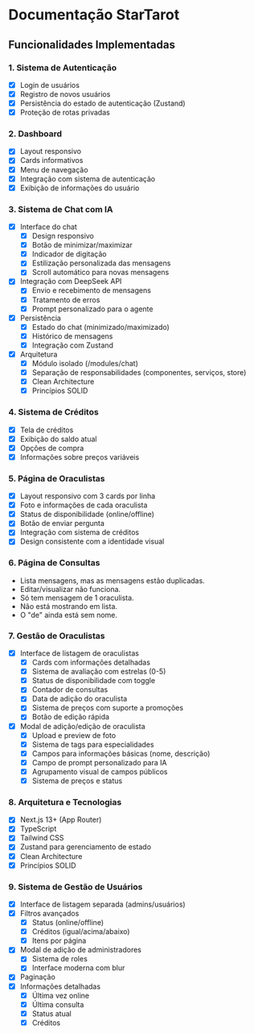 # Documentação StarTarot

## Funcionalidades Implementadas

### 1. Sistema de Autenticação
- [x] Login de usuários
- [x] Registro de novos usuários
- [x] Persistência do estado de autenticação (Zustand)
- [x] Proteção de rotas privadas

### 2. Dashboard
- [x] Layout responsivo
- [x] Cards informativos
- [x] Menu de navegação
- [x] Integração com sistema de autenticação
- [x] Exibição de informações do usuário

### 3. Sistema de Chat com IA
- [x] Interface do chat
  - [x] Design responsivo
  - [x] Botão de minimizar/maximizar
  - [x] Indicador de digitação
  - [x] Estilização personalizada das mensagens
  - [x] Scroll automático para novas mensagens
- [x] Integração com DeepSeek API
  - [x] Envio e recebimento de mensagens
  - [x] Tratamento de erros
  - [x] Prompt personalizado para o agente
- [x] Persistência
  - [x] Estado do chat (minimizado/maximizado)
  - [x] Histórico de mensagens
  - [x] Integração com Zustand
- [x] Arquitetura
  - [x] Módulo isolado (/modules/chat)
  - [x] Separação de responsabilidades (componentes, serviços, store)
  - [x] Clean Architecture
  - [x] Princípios SOLID

### 4. Sistema de Créditos
- [x] Tela de créditos
- [x] Exibição do saldo atual
- [x] Opções de compra
- [x] Informações sobre preços variáveis

### 5. Página de Oraculistas
- [x] Layout responsivo com 3 cards por linha
- [x] Foto e informações de cada oraculista
- [x] Status de disponibilidade (online/offline)
- [x] Botão de enviar pergunta
- [x] Integração com sistema de créditos
- [x] Design consistente com a identidade visual

### 6. Página de Consultas
- Lista mensagens, mas as mensagens estão duplicadas.
- Editar/visualizar não funciona.
- Só tem mensagem de 1 oraculista.
- Não está mostrando em lista.
- O "de" ainda está sem nome.

### 7. Gestão de Oraculistas
- [x] Interface de listagem de oraculistas
  - [x] Cards com informações detalhadas
  - [x] Sistema de avaliação com estrelas (0-5)
  - [x] Status de disponibilidade com toggle
  - [x] Contador de consultas
  - [x] Data de adição do oraculista
  - [x] Sistema de preços com suporte a promoções
  - [x] Botão de edição rápida

- [x] Modal de adição/edição de oraculista
  - [x] Upload e preview de foto
  - [x] Sistema de tags para especialidades
  - [x] Campos para informações básicas (nome, descrição)
  - [x] Campo de prompt personalizado para IA
  - [x] Agrupamento visual de campos públicos
  - [x] Sistema de preços e status

### 8. Arquitetura e Tecnologias
- [x] Next.js 13+ (App Router)
- [x] TypeScript
- [x] Tailwind CSS
- [x] Zustand para gerenciamento de estado
- [x] Clean Architecture
- [x] Princípios SOLID

### 9. Sistema de Gestão de Usuários
- [x] Interface de listagem separada (admins/usuários)
- [x] Filtros avançados
  - [x] Status (online/offline)
  - [x] Créditos (igual/acima/abaixo)
  - [x] Itens por página
- [x] Modal de adição de administradores
  - [x] Sistema de roles
  - [x] Interface moderna com blur
- [x] Paginação
- [x] Informações detalhadas
  - [x] Última vez online
  - [x] Última consulta
  - [x] Status atual
  - [x] Créditos
